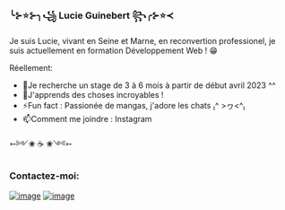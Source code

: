 ### ╰⊱⭐⊱╮꧁ Lucie Guinebert ꧂╭⊱⭐≺

Je suis Lucie, vivant en Seine et Marne, en reconvertion professionel, je suis actuellement en formation Développement Web ! 😁

Réellement:

- 🔭Je recherche un stage de 3 à 6 mois à partir de début avril 2023 ^^
- 🌱J'apprends des choses incroyables !
- ⚡Fun fact : Passionée de mangas, j'adore les chats ₍^ >ヮ<^₎
- 📫Comment me joindre : Instagram 

➳༻❀ ☕ ❀༺➳

### Contactez-moi:

[![image](https://user-images.githubusercontent.com/113423783/209716875-ccc2e903-3732-40f7-be2f-5663c295d6fc.png)](https://www.instagram.com/lucie.guinebert/)
[![image](https://user-images.githubusercontent.com/113423783/209716964-b7d6f7c2-2e82-4b07-ba61-ceddbe8760a3.png)](https://www.linkedin.com/in/lucie-guinebert/)





